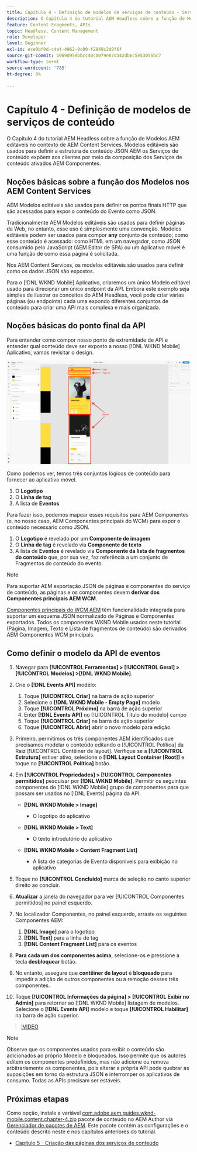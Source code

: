 ```yaml
---
title: Capítulo 4 - Definição de modelos de serviços de conteúdo - Serviços de conteúdo
description: O Capítulo 4 do tutorial AEM Headless cobre a função de Modelos AEM editáveis no contexto de AEM Content Services. Modelos editáveis são usados para definir a estrutura de conteúdo JSON AEM os Serviços de conteúdo são expostos.
feature: Content Fragments, APIs
topic: Headless, Content Management
role: Developer
level: Beginner
exl-id: ece0bf0d-c4af-4962-9c00-f2849c2d8f6f
source-git-commit: b069d958bbcc40c0079e87d342db6c5e53055bc7
workflow-type: tm+mt
source-wordcount: '785'
ht-degree: 0%

---
```


# Capítulo 4 - Definição de modelos de serviços de conteúdo

O Capítulo 4 do tutorial AEM Headless cobre a função de Modelos AEM editáveis no contexto de AEM Content Services. Modelos editáveis são usados para definir a estrutura de conteúdo JSON AEM os Serviços de conteúdo expõem aos clientes por meio da composição dos Serviços de conteúdo ativados AEM Componentes.

## Noções básicas sobre a função dos Modelos nos AEM Content Services

AEM Modelos editáveis são usados para definir os pontos finais HTTP que são acessados para expor o conteúdo do Evento como JSON.

Tradicionalmente AEM Modelos editáveis são usados para definir páginas da Web, no entanto, esse uso é simplesmente uma convenção. Modelos editáveis podem ser usados para compor **any** conjunto de conteúdo; como esse conteúdo é acessado: como HTML em um navegador, como JSON consumido pelo JavaScript (AEM Editor de SPA) ou um Aplicativo móvel é uma função de como essa página é solicitada.

Nos AEM Content Services, os modelos editáveis são usados para definir como os dados JSON são expostos.

Para o [!DNL WKND Mobile] Aplicativo, criaremos um único Modelo editável usado para direcionar um único endpoint da API. Embora este exemplo seja simples de ilustrar os conceitos do AEM Headless, você pode criar várias páginas (ou endpoints) cada uma expondo diferentes conjuntos de conteúdo para criar uma API mais complexa e mais organizada.

## Noções básicas do ponto final da API

Para entender como compor nosso ponto de extremidade de API e entender qual conteúdo deve ser exposto a nosso [!DNL WKND Mobile] Aplicativo, vamos revisitar o design.

![Decomposição da página da API Eventos](./assets/chapter-4/design-to-component-mapping.png)

Como podemos ver, temos três conjuntos lógicos de conteúdo para fornecer ao aplicativo móvel.

1. O **Logotipo**
2. O **Linha de tag**
3. A lista de **Eventos**

Para fazer isso, podemos mapear esses requisitos para AEM Componentes (e, no nosso caso, AEM Componentes principais do WCM) para expor o conteúdo necessário como JSON.

1. O **Logotipo** é revelado por um **Componente de imagem**
2. O **Linha de tag** é revelado via **Componente de texto**
3. A lista de **Eventos** é revelado via **Componente da lista de fragmentos do conteúdo** que, por sua vez, faz referência a um conjunto de Fragmentos do conteúdo do evento.

>[!NOTE]
>
>Para suportar AEM exportação JSON de páginas e componentes do serviço de conteúdo, as páginas e os componentes devem **derivar dos Componentes principais AEM WCM**.
>
>[Componentes principais do WCM AEM](https://github.com/Adobe-Marketing-Cloud/aem-core-wcm-components) têm funcionalidade integrada para suportar um esquema JSON normalizado de Páginas e Componentes exportados. Todos os componentes WKND Mobile usados neste tutorial (Página, Imagem, Texto e Lista de fragmentos de conteúdo) são derivados AEM Componentes WCM principais.

## Como definir o modelo da API de eventos

1. Navegar para **[!UICONTROL Ferramentas] > [!UICONTROL Geral] > [!UICONTROL Modelos] >[!DNL WKND Mobile]**.

1. Crie o **[!DNL Events API]** modelo:

   1. Toque **[!UICONTROL Criar]** na barra de ação superior
   1. Selecione o **[!DNL WKND Mobile - Empty Page]** modelo
   1. Toque **[!UICONTROL Próximo]** na barra de ação superior
   1. Enter **[!DNL Events API]** no [!UICONTROL Título do modelo] campo
   1. Toque **[!UICONTROL Criar]** na barra de ação superior
   1. Toque **[!UICONTROL Abrir]** abrir o novo modelo para edição

1. Primeiro, permitimos os três componentes AEM identificados que precisamos modelar o conteúdo editando o [!UICONTROL Política] da Raiz [!UICONTROL Contêiner de layout]. Verifique se a **[!UICONTROL Estrutura]** estiver ativo, selecione o **[!DNL Layout Container \[Root\]]** e toque no **[!UICONTROL Política]** botão.
1. Em **[!UICONTROL Propriedades] > [!UICONTROL Componentes permitidos]** pesquisar por **[!DNL WKND Mobile]**. Permitir os seguintes componentes do [!DNL WKND Mobile] grupo de componentes para que possam ser usados no [!DNL Events] página da API.

   * **[!DNL WKND Mobile > Image]**

      * O logotipo do aplicativo
   * **[!DNL WKND Mobile > Text]**

      * O texto introdutório do aplicativo
   * **[!DNL WKND Mobile > Content Fragment List]**

      * A lista de categorias de Evento disponíveis para exibição no aplicativo



1. Toque no **[!UICONTROL Concluído]** marca de seleção no canto superior direito ao concluir.
1. **Atualizar** a janela do navegador para ver [!UICONTROL Componentes permitidos] no painel esquerdo.
1. No localizador Componentes, no painel esquerdo, arraste os seguintes Componentes AEM:
   1. **[!DNL Image]** para o logotipo
   2. **[!DNL Text]** para a linha de tag
   3. **[!DNL Content Fragment List]** para os eventos
1. **Para cada um dos componentes acima**, selecione-os e pressione a tecla **desbloquear** botão.
1. No entanto, assegure que **contêiner de layout** é **bloqueado** para impedir a adição de outros componentes ou a remoção desses três componentes.
1. Toque **[!UICONTROL Informações da página] > [!UICONTROL Exibir no Admin]** para retornar ao [!DNL WKND Mobile] listagem de modelos. Selecione o **[!DNL Events API]** modelo e toque **[!UICONTROL Habilitar]** na barra de ação superior.

>[!VIDEO](https://video.tv.adobe.com/v/28342/?quality=12&learn=on)

>[!NOTE]
>
> Observe que os componentes usados para exibir o conteúdo são adicionados ao próprio Modelo e bloqueados. Isso permite que os autores editem os componentes predefinidos, mas não adicione ou remova arbitrariamente os componentes, pois alterar a própria API pode quebrar as suposições em torno da estrutura JSON e interromper os aplicativos de consumo. Todas as APIs precisam ser estáveis.

## Próximas etapas

Como opção, instale a variável [com.adobe.aem.guides.wknd-mobile.content.chapter-4.zip](https://github.com/adobe/aem-guides-wknd-mobile/releases/latest) pacote de conteúdo no AEM Author via [Gerenciador de pacotes de AEM](http://localhost:4502/crx/packmgr/index.jsp). Este pacote contém as configurações e o conteúdo descrito neste e nos capítulos anteriores do tutorial.

* [Capítulo 5 - Criação das páginas dos serviços de conteúdo](./chapter-5.md)
